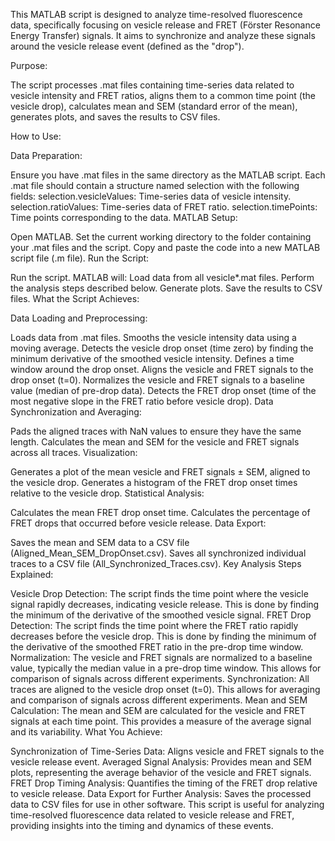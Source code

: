 This MATLAB script is designed to analyze time-resolved fluorescence data, specifically focusing on vesicle release and FRET (Förster Resonance Energy Transfer) signals. It aims to synchronize and analyze these signals around the vesicle release event (defined as the "drop").

Purpose:

The script processes .mat files containing time-series data related to vesicle intensity and FRET ratios, aligns them to a common time point (the vesicle drop), calculates mean and SEM (standard error of the mean), generates plots, and saves the results to CSV files.

How to Use:

Data Preparation:

Ensure you have .mat files in the same directory as the MATLAB script.
Each .mat file should contain a structure named selection with the following fields:
selection.vesicleValues: Time-series data of vesicle intensity.
selection.ratioValues: Time-series data of FRET ratio.
selection.timePoints: Time points corresponding to the data.
MATLAB Setup:

Open MATLAB.
Set the current working directory to the folder containing your .mat files and the script.
Copy and paste the code into a new MATLAB script file (.m file).
Run the Script:

Run the script. MATLAB will:
Load data from all vesicle*.mat files.
Perform the analysis steps described below.
Generate plots.
Save the results to CSV files.
What the Script Achieves:

Data Loading and Preprocessing:

Loads data from .mat files.
Smooths the vesicle intensity data using a moving average.
Detects the vesicle drop onset (time zero) by finding the minimum derivative of the smoothed vesicle intensity.
Defines a time window around the drop onset.
Aligns the vesicle and FRET signals to the drop onset (t=0).
Normalizes the vesicle and FRET signals to a baseline value (median of pre-drop data).
Detects the FRET drop onset (time of the most negative slope in the FRET ratio before vesicle drop).
Data Synchronization and Averaging:

Pads the aligned traces with NaN values to ensure they have the same length.
Calculates the mean and SEM for the vesicle and FRET signals across all traces.
Visualization:

Generates a plot of the mean vesicle and FRET signals ± SEM, aligned to the vesicle drop.
Generates a histogram of the FRET drop onset times relative to the vesicle drop.
Statistical Analysis:

Calculates the mean FRET drop onset time.
Calculates the percentage of FRET drops that occurred before vesicle release.
Data Export:

Saves the mean and SEM data to a CSV file (Aligned_Mean_SEM_DropOnset.csv).
Saves all synchronized individual traces to a CSV file (All_Synchronized_Traces.csv).
Key Analysis Steps Explained:

Vesicle Drop Detection:
The script finds the time point where the vesicle signal rapidly decreases, indicating vesicle release.
This is done by finding the minimum of the derivative of the smoothed vesicle signal.
FRET Drop Detection:
The script finds the time point where the FRET ratio rapidly decreases before the vesicle drop.
This is done by finding the minimum of the derivative of the smoothed FRET ratio in the pre-drop time window.
Normalization:
The vesicle and FRET signals are normalized to a baseline value, typically the median value in a pre-drop time window.
This allows for comparison of signals across different experiments.
Synchronization:
All traces are aligned to the vesicle drop onset (t=0).
This allows for averaging and comparison of signals across different experiments.
Mean and SEM Calculation:
The mean and SEM are calculated for the vesicle and FRET signals at each time point.
This provides a measure of the average signal and its variability.
What You Achieve:

Synchronization of Time-Series Data: Aligns vesicle and FRET signals to the vesicle release event.
Averaged Signal Analysis: Provides mean and SEM plots, representing the average behavior of the vesicle and FRET signals.
FRET Drop Timing Analysis: Quantifies the timing of the FRET drop relative to vesicle release.
Data Export for Further Analysis: Saves the processed data to CSV files for use in other software.
This script is useful for analyzing time-resolved fluorescence data related to vesicle release and FRET, providing insights into the timing and dynamics of these events.
